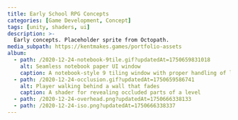 ```yaml
---
title: Early School RPG Concepts
categories: [Game Development, Concept]
tags: [unity, shaders, ui]
description: >-
  Early concepts. Placeholder sprite from Octopath.
media_subpath: https://kentmakes.games/portfolio-assets
album:
  - path: /2020-12-24-notebook-9tile.gif?updatedAt=1750659831018
    alt: Seamless notebook paper UI window
    caption: A notebook-style 9 tiling window with proper handling of lines and pixel-art resolution.
  - path: /2020-12-24-occlusion.gif?updatedAt=1750659586741
    alt: Player walking behind a wall that fades
    caption: A shader for revealing occluded parts of a level
  - path: /2020-12-24-overhead.png?updatedAt=1750666338133
  - path: /2020-12-24-iso.png?updatedAt=1750666338337
---
```

